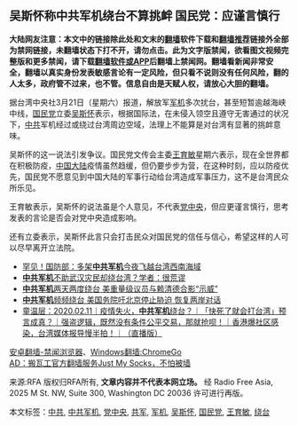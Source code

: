  <h2>吴斯怀称中共军机绕台不算挑衅 国民党：应谨言慎行</h2> <div class="notice"><b>大陆网友注意：本文中的链接除此处和文末的<a href="https://github.com/bannedbook/fanqiang" >翻墙</a>软件下载和<a href="https://github.com/killgcd/justmysocks/blob/master/README.md">翻墙推荐</a>链接外全部为禁网链接，未翻墙状态下打不开，请勿点击。此为文字版禁闻，欲看图文视频完整版和更多禁闻，请下载<a href="https://github.com/bannedbook/fanqiang">翻墙软件或APP</a>后翻墙上禁闻网。翻墙看新闻非常安全，翻墙以真实身份发表敏感言论有一定风险，但只看不说则没有任何风险，翻的人太多，政府管不过来，也不管。信息自由是天赋人权，请放心大胆的翻墙。</b></div>  <div class="entry"> <p>据台湾中央社3月21日（星期六）报道，解放军<a href="https://www.bannedbook.org/bnews/tag/%E5%86%9B%E6%9C%BA/" class="st_tag internal_tag" rel="tag" title="标签 军机 下的日志">军机</a>多次扰台，甚至短暂逾越海峡中线，<a href="https://www.bannedbook.org/bnews/tag/%e5%9b%bd%e6%b0%91%e5%85%9a/" class="st_tag internal_tag" rel="tag" title="标签 国民党 下的日志">国民党</a>立委<a href="https://www.bannedbook.org/bnews/tag/%E5%90%B4%E6%96%AF%E6%80%80/" class="st_tag internal_tag" rel="tag" title="标签 吴斯怀 下的日志">吴斯怀</a>表示，根据国际法，在未侵入领空且遵守无害通过的状况下，<a href="https://www.bannedbook.org/bnews/tag/%e4%b8%ad%e5%85%b1/" class="st_tag internal_tag" rel="tag" title="标签 中共 下的日志">中共</a>军机经过或绕过台湾周边空域，法理上不能算是对台湾有显著的挑衅意味。</p> <p>吴斯怀的这一说法引发争议。国民党文传会主委<a href="https://www.bannedbook.org/bnews/tag/%E7%8E%8B%E8%82%B2%E6%95%8F/" class="st_tag internal_tag" rel="tag" title="标签 王育敏 下的日志">王育敏</a>星期六表示，现在全世界都在积极防疫，<span class='wp_keywordlink_affiliate'><a href="https://www.bannedbook.org/" title="中国" target="_blank">中国</a></span><span class='wp_keywordlink_affiliate'><a href="https://www.bannedbook.org/" title="大陆" target="_blank">大陆</a></span>疫情虽然趋缓，但仍要步步为营，在这种时刻，应以防疫优先，国民党不愿意见到中国大陆的军事行动给台湾造成军事压力，这不是台湾民众所乐见。</p> <p>王育敏表示，吴斯怀的说法虽是个人意见，不代表<a href="https://www.bannedbook.org/bnews/tag/%E5%85%9A%E4%B8%AD%E5%A4%AE/" class="st_tag internal_tag" rel="tag" title="标签 党中央 下的日志">党中央</a>，但应更谨言慎行，思考发表的言论是否会对党中央造成影响。</p>  <p>还有立委表示，吴斯怀此言只会打击民众对国民党的信任与信心，希望这样的人可以尽早离开立法院。</p> <ul class='op-related-articles' title='相关阅读'> <li><a href='https://www.bannedbook.org/bnews/cnnews/hknews/20200317/1295155.html' target='_blank'>罕见！国防部：多架<b>中共军机</b>今夜飞越台湾西南海域</a></li> <li><a href='https://www.bannedbook.org/bnews/cbnews/20200312/1292544.html' target='_blank'><b>中共军机</b>不助武汉灾民却绕台湾？学者：很荒谬</a></li> <li><a href='https://www.bannedbook.org/bnews/cnnews/hknews/20200212/1275786.html' target='_blank'><b>中共军机</b>两天两度绕台 美重量级议员与赖清德合影“示威”</a></li> <li><a href='https://www.bannedbook.org/bnews/comments/20200212/1275637.html' target='_blank'><b>中共军机</b>频频绕台 美国务院吁北京停止胁迫 恢复两岸对话</a></li> <li><a href='https://www.bannedbook.org/bnews/taiwannews/20200211/1275115.html' target='_blank'>童温层：2020.02.11｜疫情失火，<b>中共军机</b>绕台？｜「快死了就会打台湾」预言成真？｜强盗逻辑，既然没有条件公平交易，那就抢呗！｜香港爆社区感染，台湾媒体报导慢半拍！｜（直播版）</a></li> </ul> <div class="texttj"> <a href="https://github.com/bannedbook/fanqiang/wiki/%E5%AE%89%E5%8D%93%E7%BF%BB%E5%A2%99-%E7%A6%81%E9%97%BB%E6%B5%8F%E8%A7%88%E5%99%A8" target="_blank">安卓翻墙-禁闻浏览器</a>、<a href="https://github.com/bannedbook/fanqiang/wiki/Chrome%E4%B8%80%E9%94%AE%E7%BF%BB%E5%A2%99%E5%8C%85" target="_blank">Windows翻墙:ChromeGo</a><br/> <a href="https://github.com/killgcd/justmysocks/blob/master/README.md" target="_blank">AD：搬瓦工官方翻墙服务Just My Socks，不怕被墙</a> </div><p>来源:RFA  版权归RFA所有, <strong>文章内容并不代表本网立场。</strong>  经 Radio Free Asia, 2025 M St. NW, Suite 300, Washington DC 20036 许可进行再版。</p><a name='sharetosocial'></a>           </div><!--END ENTRY--> <div class="postfooter"> <div>本文标签：<a href="https://www.bannedbook.org/bnews/tag/%e4%b8%ad%e5%85%b1/" rel="tag">中共</a>, <a href="https://www.bannedbook.org/bnews/tag/%e4%b8%ad%e5%85%b1%e5%86%9b%e6%9c%ba/" rel="tag">中共军机</a>, <a href="https://www.bannedbook.org/bnews/tag/%E5%85%9A%E4%B8%AD%E5%A4%AE/" rel="tag">党中央</a>, <a href="https://www.bannedbook.org/bnews/tag/%e5%85%b1%e5%86%9b/" rel="tag">共军</a>, <a href="https://www.bannedbook.org/bnews/tag/%E5%86%9B%E6%9C%BA/" rel="tag">军机</a>, <a href="https://www.bannedbook.org/bnews/tag/%E5%90%B4%E6%96%AF%E6%80%80/" rel="tag">吴斯怀</a>, <a href="https://www.bannedbook.org/bnews/tag/%e5%9b%bd%e6%b0%91%e5%85%9a/" rel="tag">国民党</a>, <a href="https://www.bannedbook.org/bnews/tag/%E7%8E%8B%E8%82%B2%E6%95%8F/" rel="tag">王育敏</a>, <a href="https://www.bannedbook.org/bnews/tag/%E7%BB%95%E5%8F%B0/" rel="tag">绕台</a></div>  </div><!--END POSTFOOTER--> 